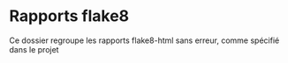 # Rapports flake8
Ce dossier regroupe les rapports flake8-html sans erreur, comme spécifié dans le projet
